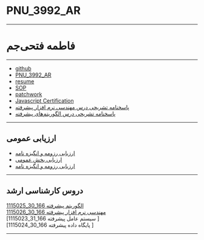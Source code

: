 # PNU_3992_AR
------------
# فاطمه فتحی‌جم
------------
- [github](https://github.com/fatemefathijam)
- [PNU_3992_AR](https://github.com/fatemefathijam/PNU_3992_AR)
- [resume](https://fatemefathijam.github.io)
- [SOP](#)
- [patchwork](#)
- [Javascript Certification](https://github.com/fatemefathijam/SoloLearn.github.io#readme)
- [پاسخنامه تشریحی درس مهندسی نرم افزار پیشرفته](https://github.com/fatemefathijam/PNU_3992_AR/blob/main/%D9%81%D8%AA%D8%AD%DB%8C_%D8%AC%D9%85_%D9%85%D9%87%D9%86%D8%AF%D8%B3%DB%8C_%D9%86%D8%B1%D9%85_%D8%A7%D9%81%D8%B2%D8%A7%D8%B1_%D9%BE%DB%8C%D8%B4%D8%B1%D9%81%D8%AA%D9%87.pdf)
- [پاسخنامه تشریحی درس الگوریتم‌های پیشرفته](https://github.com/fatemefathijam/PNU_3992_AR/blob/main/%D9%81%D8%AA%D8%AD%DB%8C_%D8%AC%D9%85_%D8%A7%D9%84%DA%AF%D9%88%D8%B1%DB%8C%D8%AA%D9%85_%D9%BE%DB%8C%D8%B4%D8%B1%D9%81%D8%AA%D9%87.pdf)

--------------------
## ارزیابی عمومی
- [ارزیابی رزومه و انگیزه نامه]()
- [ارزیابی بخش عمومی]()
- [ارزیابی رزومه و انگیزه نامه]()
---------------------
## دروس کارشناسی ارشد

[1115025_30_166   الگوریتم پیشرفته ](https://github.com/AliRazavi-edu/PNU_3991/blob/master/_MSc/AdvancedAlgorithms)
<br>
[1115026_30_166 مهندسی نرم افزار پیشرفته ](https://github.com/AliRazavi-edu/PNU_3991/blob/master/_MSc/AdvancedSoftwareEngineering) 
<br>
[1115023_31_166 سیستم عامل پیشرفته ]
<br>
[1115024_30_166 پایگاه داده پیشرفته ]
<br>

--------------
